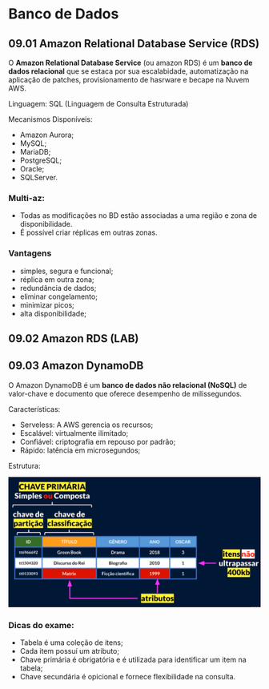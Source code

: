# Banco de Dados

## 09.01 Amazon Relational Database Service (RDS)

O **Amazon Relational Database Service** (ou amazon RDS) é um **banco de dados relacional** que se estaca por sua escalabidade, automatização na aplicação de patches, provisionamento de hasrware e becape na Nuvem AWS.

Linguagem: SQL (Linguagem de Consulta Estruturada)

Mecanismos Disponíveis:
- Amazon Aurora;
- MySQL;
- MariaDB;
- PostgreSQL;
- Oracle;
- SQLServer.

### Multi-az:
- Todas as modificações no BD estão associadas a uma região e zona de disponibilidade. 
- É possível criar réplicas em outras zonas.

### Vantagens
- simples, segura e funcional;
- réplica em outra zona;
- redundância de dados;
- eliminar congelamento;
- minimizar picos;
- alta disponibilidade;

## 09.02 Amazon RDS (LAB)

## 09.03 Amazon DynamoDB

O Amazon DynamoDB é um **banco de dados não relacional (NoSQL)** de valor-chave e documento que oferece desempenho de milissegundos.

Características:
- Serveless: A AWS gerencia os recursos;
- Escalável: virtualmente ilimitado;
- Confiável: criptografia em repouso por padrão;
- Rápido: latência em microsegundos;

Estrutura:

![Lista](/cloud/escola-da-nuvem-fundamentos-aws/imgs/cap-09-dynamo-db.png "")

### Dicas do exame:
- Tabela é uma coleção de itens;
- Cada item possuí um atributo;
- Chave primária é obrigatória e é utilizada para identificar um item na tabela;
- Chave secundária é opicional e fornece flexibilidade na consulta.
